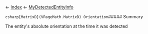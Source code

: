 ← [Index](Api-Index) ← [MyDetectedEntityInfo](Sandbox.ModAPI.Ingame.MyDetectedEntityInfo)

```csharp[MatrixD](VRageMath.MatrixD) Orientation```##### Summary

The entity's absolute orientation at the time it was detected

